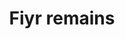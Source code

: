 ---
layout: item
title: Fiyr remains
item-id: 3404
datatable: true
id: 3404
name: "Fiyr remains"
members: true
lowalch: 0
highalch: 0
examine: "The remains of a deadly shade."
monsters:
  - id: 1285
    name: "Fiyr Shadow"
    members: true
    combat_level: 120
    wiki_url: "https://oldschool.runescape.wiki/w/Fiyr_Shade#Shadow"
    drops:
      - quantity: "1"
        rarity: 1
        drop_requirements: null
  - id: 1286
    name: "Fiyr Shade"
    members: true
    combat_level: 120
    wiki_url: "https://oldschool.runescape.wiki/w/Fiyr_Shade#Shade"
    drops:
      - quantity: "1"
        rarity: 1
        drop_requirements: null
  - id: 5633
    name: "Shade"
    members: true
    combat_level: 140
    wiki_url: "https://oldschool.runescape.wiki/w/Shade_(Temple_Trekking)"
    drops:
      - quantity: "1"
        rarity: 1
        drop_requirements: null
---